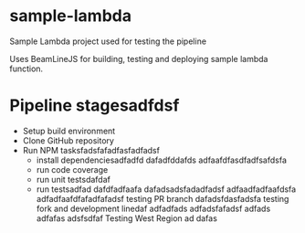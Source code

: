 # sample-lambda
Sample Lambda project used for testing the pipeline

Uses BeamLineJS for building, testing and deploying sample lambda function.

# Pipeline stagesadfdsf
* Setup build environment
* Clone GitHub repository
* Run NPM tasksfadsfafadfasfadfadsf
  * install dependenciesadfadfd
  dafadfddafds
  adfaafdfasdfadfsafdsfa
  * run code coverage
  * run unit testsdafdaf
  * run testsadfad
dafdfadfaafa
dafadsadsfadadfadsf
adfaadfadfaafdsfa
adfadfaafdfafadfafadsf
testing PR branch
dafadsfdasfadsfa
testing fork and development linedaf
adfadfads
adfadsfafadsf
adfads
adfafas
adsfsdfaf
Testing West Region
ad
dafas
